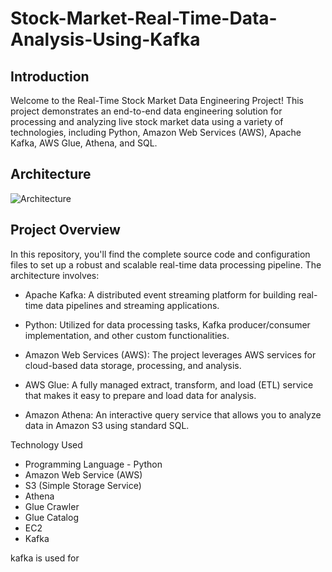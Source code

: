 # Stock-Market-Real-Time-Data-Analysis-Using-Kafka
## Introduction
Welcome to the Real-Time Stock Market Data Engineering Project! This project demonstrates an end-to-end data engineering solution for processing and analyzing live stock market data using a variety of technologies, including Python, Amazon Web Services (AWS), Apache Kafka, AWS Glue, Athena, and SQL.

## Architecture

![Architecture](https://github.com/Annkkitaaa/Stock-Market-Real-Time-Data-Analysis-Using-Kafka/assets/100662026/7a0bb8eb-7129-4fb7-9489-658d3613db9f)

## Project Overview
In this repository, you'll find the complete source code and configuration files to set up a robust and scalable real-time data processing pipeline. The architecture involves:

* Apache Kafka: A distributed event streaming platform for building real-time data pipelines and streaming applications.

* Python: Utilized for data processing tasks, Kafka producer/consumer implementation, and other custom functionalities.

* Amazon Web Services (AWS): The project leverages AWS services for cloud-based data storage, processing, and analysis.

* AWS Glue: A fully managed extract, transform, and load (ETL) service that makes it easy to prepare and load data for analysis.

* Amazon Athena: An interactive query service that allows you to analyze data in Amazon S3 using standard SQL.

Technology Used
* Programming Language - Python
* Amazon Web Service (AWS)
* S3 (Simple Storage Service)
* Athena
* Glue Crawler
* Glue Catalog
* EC2
* Kafka

kafka is used for 
